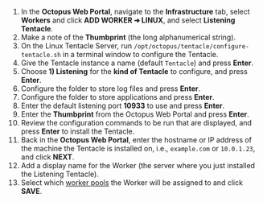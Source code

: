 1. In the **Octopus Web Portal**, navigate to the **Infrastructure** tab, select **Workers** and click **ADD WORKER ➜ LINUX**, and select **Listening Tentacle**.
1. Make a note of the **Thumbprint** (the long alphanumerical string).
1. On the Linux Tentacle Server, run `/opt/octopus/tentacle/configure-tentacle.sh` in a terminal window to configure the Tentacle.
1. Give the Tentacle instance a name (default `Tentacle`) and press **Enter**.
1. Choose **1) Listening** for the **kind of Tentacle** to configure, and press **Enter**.
1. Configure the folder to store log files and press **Enter**.
1. Configure the folder to store applications and press **Enter**.
1. Enter the default listening port **10933** to use and press **Enter**.
1. Enter the **Thumbprint** from the Octopus Web Portal and press **Enter**.
1. Review the configuration commands to be run that are displayed, and press **Enter** to install the Tentacle.
1. Back in the **Octopus Web Portal**, enter the hostname or IP address of the machine the Tentacle is installed on, i.e., `example.com` or `10.0.1.23`, and click **NEXT**.
1. Add a display name for the Worker (the server where you just installed the Listening Tentacle).
1. Select which [worker pools](/docs/infrastructure/workers/worker-pools) the Worker will be assigned to and click **SAVE**.
